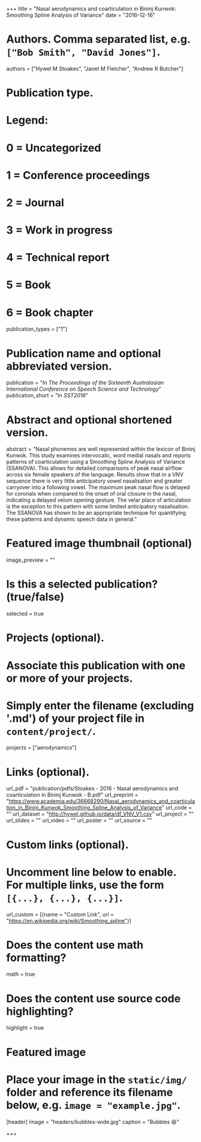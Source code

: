 +++
title = "Nasal aerodynamics and coarticulation in Bininj Kunwok: Smoothing Spline Analysis of Variance"
date = "2016-12-16"

# Authors. Comma separated list, e.g. `["Bob Smith", "David Jones"]`.
authors = ["Hywel M Stoakes", "Janet M Fletcher", "Andrew R Butcher"]

# Publication type.
# Legend:
# 0 = Uncategorized
# 1 = Conference proceedings
# 2 = Journal
# 3 = Work in progress
# 4 = Technical report
# 5 = Book
# 6 = Book chapter
publication_types = ["1"]

# Publication name and optional abbreviated version.
publication = "In *The Proceedings of the Sixteenth Australasian International Conference on Speech Science and Technology*"
publication_short = "In *SST2016*"

# Abstract and optional shortened version.
abstract = "Nasal phonemes are well represented within the lexicon of Bininj Kunwok. This study examines intervocalic, word medial nasals and reports patterns of coarticulation using a Smoothing Spline Analysis of Variance (SSANOVA). This allows for detailed comparisons of peak nasal airflow across six female speakers of the language. Results show that in a VNV sequence there is very little anticipatory vowel nasalisation and greater carryover into a following vowel. The maximum peak nasal flow is delayed for coronals when compared to the onset of oral closure in the nasal, indicating a delayed velum opening gesture. The velar place of articulation is the exception to this pattern with some limited anticipatory nasalisation. The SSANOVA has shown to be an appropriate technique for quantifying these patterns and dynamic speech data in general."

# Featured image thumbnail (optional)
image_preview = ""

# Is this a selected publication? (true/false)
selected = true

# Projects (optional).
#   Associate this publication with one or more of your projects.
#   Simply enter the filename (excluding '.md') of your project file in `content/project/`.
projects = ["aerodynamics"]

# Links (optional).
url_pdf = "publication/pdfs/Stoakes - 2016 - Nasal aerodynamics and coarticulation in Bininj Kunwok - B.pdf"
url_preprint = "https://www.academia.edu/36668290/Nasal_aerodynamics_and_coarticulation_in_Bininj_Kunwok_Smoothing_Spline_Analysis_of_Variance"
url_code = ""
url_dataset = "http://hywel.github.io/data/df_VNV_V1.csv"
url_project = ""
url_slides = ""
url_video = ""
url_poster = ""
url_source = ""

# Custom links (optional).
#   Uncomment line below to enable. For multiple links, use the form `[{...}, {...}, {...}]`.
url_custom = [{name = "Custom Link", url = "https://en.wikipedia.org/wiki/Smoothing_spline"}]

# Does the content use math formatting?
math = true

# Does the content use source code highlighting?
highlight = true

# Featured image
# Place your image in the `static/img/` folder and reference its filename below, e.g. `image = "example.jpg"`.
[header]
image = "headers/bubbles-wide.jpg"
caption = "Bubbles :smile:"

+++

<!-- More detail can easily be written here using *Markdown* and $\rm \LaTeX$ math code. -->
